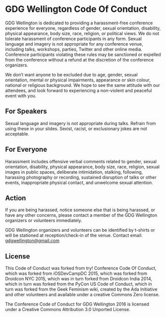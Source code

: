 # GDG Wellington Code Of Conduct

GDG Wellington is dedicated to providing a harassment-free conference experience for everyone, regardless of gender, sexual orientation, disability, physical appearance, body size, race, religion, or political views. We do not tolerate harassment of conference participants in any form. Sexual language and imagery is not appropriate for any conference venue, including talks, workshops, parties, Twitter and other online media. Conference participants violating these rules may be sanctioned or expelled from the conference without a refund at the discretion of the conference organizers.

We don’t want anyone to be excluded due to age, gender, sexual orientation, mental or physical impairments, appearance or skin colour, national or religious background. We hope to see the same attitude with our attendees, and look forward to experiencing a non-violent and peaceful event with you.

## For Speakers

Sexual language and imagery is not appropriate during talks. Refrain from using these in your slides. Sexist, racist, or exclusionary jokes are not acceptable.

## For Everyone

Harassment includes offensive verbal comments related to gender, sexual orientation, disability, physical appearance, body size, race, religion, sexual images in public spaces, deliberate intimidation, stalking, following, harassing photography or recording, sustained disruption of talks or other events, inappropriate physical contact, and unwelcome sexual attention.

## Action

If you are being harassed, notice someone else that is being harassed, or have any other concerns, please contact a member of the GDG Wellington organizers or volunteers immediately.

GDG Wellington organizers and volunteers can be identified by t-shirts or will be stationed at reception/check-in of the venue. Contact email: gdgwellington@gmail.com

## License

This Code of Conduct was forked from try! Conference Code Of Conduct, which was forked from iOSDevCampDC 2015, which was forked from Droidcon NYC 2015, which was in turn forked from Droidcon India 2014, which in turn was forked from the PyCon US Code of Conduct, which in turn was forked from the Geek Feminism wiki, created by the Ada Initiative and other volunteers and available under a creative Commons Zero license.

The Conference Code of Conduct for GDG Wellington 2016 is licensed under a Creative Commons Attribution 3.0 Unported License.
